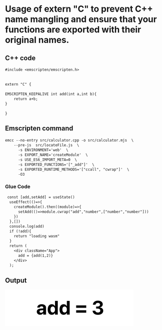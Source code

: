 # Usage of  extern "C" to prevent C++ name mangling and ensure that your functions are exported with their original names.
## C++ code 
```
#include <emscripten/emscripten.h>


extern "C" {

EMSCRIPTEN_KEEPALIVE int add(int a,int b){
    return a+b;
}

}
```

## Emscripten command

```
emcc --no-entry src/calculator.cpp -o src/calculator.mjs  \
	--pre-js  src/locateFile.js  \
	  -s ENVIRONMENT='web'  \
	  -s EXPORT_NAME='createModule'  \
	  -s USE_ES6_IMPORT_META=0  \
	  -s EXPORTED_FUNCTIONS='["_add"]'  \
	  -s EXPORTED_RUNTIME_METHODS='["ccall", "cwrap"]'  \
	  -O3
```

### Glue Code
```
 const [add,setAdd] = useState()
  useEffect(()=>{
    createModule().then((module)=>{
      setAdd(()=>module.cwrap("add","number",["number","number"]))
    })
  },[])
  console.log(add)
  if (!add){
    return "loading wasm"
  }
  return (
    <div className="App">
      add = {add(1,2)}
    </div>
  );
```
## Output 
![output](output.png)